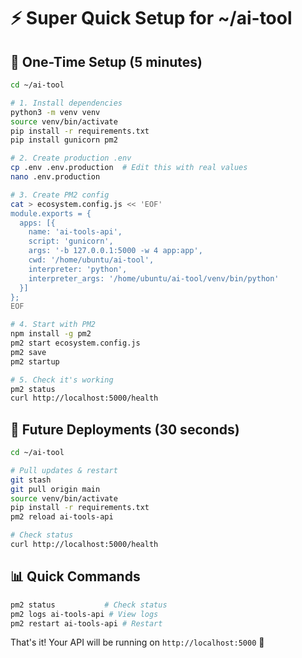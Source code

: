# ⚡ **Super Quick Setup for ~/ai-tool**

## 🚀 **One-Time Setup (5 minutes)**

```bash
cd ~/ai-tool

# 1. Install dependencies
python3 -m venv venv
source venv/bin/activate
pip install -r requirements.txt
pip install gunicorn pm2

# 2. Create production .env
cp .env .env.production  # Edit this with real values
nano .env.production

# 3. Create PM2 config
cat > ecosystem.config.js << 'EOF'
module.exports = {
  apps: [{
    name: 'ai-tools-api',
    script: 'gunicorn',
    args: '-b 127.0.0.1:5000 -w 4 app:app',
    cwd: '/home/ubuntu/ai-tool',
    interpreter: 'python',
    interpreter_args: '/home/ubuntu/ai-tool/venv/bin/python'
  }]
};
EOF

# 4. Start with PM2
npm install -g pm2
pm2 start ecosystem.config.js
pm2 save
pm2 startup

# 5. Check it's working
pm2 status
curl http://localhost:5000/health
```

## 🔄 **Future Deployments (30 seconds)**

```bash
cd ~/ai-tool

# Pull updates & restart
git stash
git pull origin main
source venv/bin/activate
pip install -r requirements.txt
pm2 reload ai-tools-api

# Check status
curl http://localhost:5000/health
```

## 📊 **Quick Commands**
```bash
pm2 status           # Check status
pm2 logs ai-tools-api # View logs
pm2 restart ai-tools-api # Restart
```

That's it! Your API will be running on `http://localhost:5000` 🚀